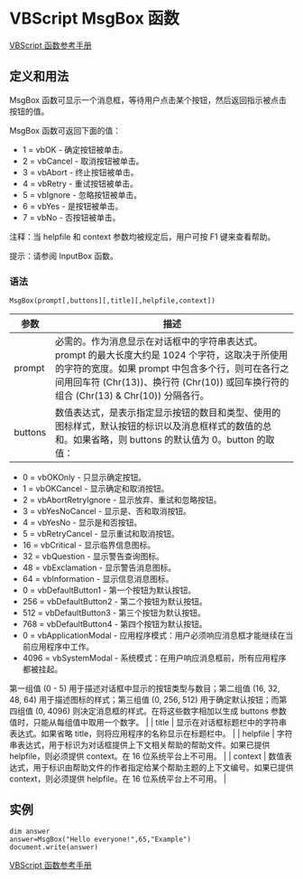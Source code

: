 # VBScript MsgBox 函数

[VBScript 函数参考手册](/vbscript/vbscript_ref_functions.asp "VBScript 函数")

## 定义和用法

MsgBox 函数可显示一个消息框，等待用户点击某个按钮，然后返回指示被点击按钮的值。

MsgBox 函数可返回下面的值：

*   1 = vbOK - 确定按钮被单击。
*   2 = vbCancel - 取消按钮被单击。
*   3 = vbAbort - 终止按钮被单击。
*   4 = vbRetry - 重试按钮被单击。
*   5 = vbIgnore - 忽略按钮被单击。
*   6 = vbYes - 是按钮被单击。
*   7 = vbNo - 否按钮被单击。

注释：当 helpfile 和 context 参数均被规定后，用户可按 F1 键来查看帮助。

提示：请参阅 InputBox 函数。

### 语法

```
MsgBox(prompt[,buttons][,title][,helpfile,context])
```

| 参数 | 描述 |
| --- | --- |
| prompt | 必需的。作为消息显示在对话框中的字符串表达式。prompt 的最大长度大约是 1024 个字符，这取决于所使用的字符的宽度。如果 prompt 中包含多个行，则可在各行之间用回车符 (Chr(13))、换行符 (Chr(10)) 或回车换行符的组合 (Chr(13) & Chr(10)) 分隔各行。 |
| buttons | 数值表达式，是表示指定显示按钮的数目和类型、使用的图标样式，默认按钮的标识以及消息框样式的数值的总和。如果省略，则 buttons 的默认值为 0。button 的取值：

*   0 = vbOKOnly - 只显示确定按钮。
*   1 = vbOKCancel - 显示确定和取消按钮。
*   2 = vbAbortRetryIgnore - 显示放弃、重试和忽略按钮。
*   3 = vbYesNoCancel - 显示是、否和取消按钮。
*   4 = vbYesNo - 显示是和否按钮。
*   5 = vbRetryCancel - 显示重试和取消按钮。
*   16 = vbCritical - 显示临界信息图标。
*   32 = vbQuestion - 显示警告查询图标。
*   48 = vbExclamation - 显示警告消息图标。
*   64 = vbInformation - 显示信息消息图标。
*   0 = vbDefaultButton1 - 第一个按钮为默认按钮。
*   256 = vbDefaultButton2 - 第二个按钮为默认按钮。
*   512 = vbDefaultButton3 - 第三个按钮为默认按钮。
*   768 = vbDefaultButton4 - 第四个按钮为默认按钮。
*   0 = vbApplicationModal - 应用程序模式：用户必须响应消息框才能继续在当前应用程序中工作。
*   4096 = vbSystemModal - 系统模式：在用户响应消息框前，所有应用程序都被挂起。

第一组值 (0 - 5) 用于描述对话框中显示的按钮类型与数目；第二组值 (16, 32, 48, 64) 用于描述图标的样式；第三组值 (0, 256, 512) 用于确定默认按钮；而第四组值 (0, 4096) 则决定消息框的样式。在将这些数字相加以生成 buttons 参数值时，只能从每组值中取用一个数字。 |
| title | 显示在对话框标题栏中的字符串表达式。如果省略 title，则将应用程序的名称显示在标题栏中。 |
| helpfile | 字符串表达式，用于标识为对话框提供上下文相关帮助的帮助文件。如果已提供 helpfile，则必须提供 context。在 16 位系统平台上不可用。 |
| context | 数值表达式，用于标识由帮助文件的作者指定给某个帮助主题的上下文编号。如果已提供 context，则必须提供 helpfile。在 16 位系统平台上不可用。 |

## 实例

```
dim answer
answer=MsgBox("Hello everyone!",65,"Example")
document.write(answer)
```

[VBScript 函数参考手册](/vbscript/vbscript_ref_functions.asp "VBScript 函数")

